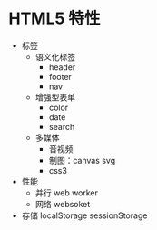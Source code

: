 # HTML5 特性

- 标签
  - 语义化标签
    - header
    - footer
    - nav
  - 增强型表单
    - color
    - date
    - search
  - 多媒体
    - 音视频
    - 制图：canvas svg
    - css3
- 性能
  - 并行 web worker
  - 网络 websoket
- 存储 localStorage sessionStorage